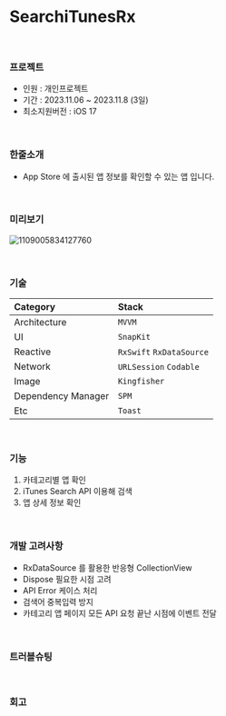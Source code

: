 # SearchiTunesRx
<br>

### 프로젝트
 - 인원 : 개인프로젝트 <br>
 - 기간 : 2023.11.06 ~ 2023.11.8 (3일) <br>
 - 최소지원버전 : iOS 17 <br>
 
<br>

### 한줄소개
 - App Store 에 출시된 앱 정보를 확인할 수 있는 앱 입니다.
   
<br>

### 미리보기
![1109005834127760](https://github.com/J-comet/traveltune/assets/67407666/3b0a5956-e803-43d0-b74b-a04cbb32909a)

<br>

### 기술
| Category | Stack |
|:----|:-----|
| Architecture | `MVVM` |
|  UI  | `SnapKit` |
| Reactive | `RxSwift` `RxDataSource` |
|  Network  | `URLSession` `Codable` |
|  Image  | `Kingfisher` |
|  Dependency Manager  | `SPM` |
| Etc | `Toast` |

<br>

### 기능
1. 카테고리별 앱 확인
2. iTunes Search API 이용해 검색
3. 앱 상세 정보 확인

<br>

### 개발 고려사항
- RxDataSource 를 활용한 반응형 CollectionView
- Dispose 필요한 시점 고려
- API Error 케이스 처리
- 검색어 중복입력 방지
- 카테고리 앱 페이지 모든 API 요청 끝난 시점에 이벤트 전달

<br>


### 트러블슈팅
   

<br>

### 회고


<br>

